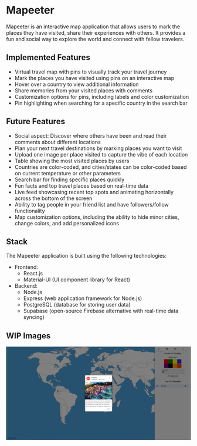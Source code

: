 # Mapeeter

Mapeeter is an interactive map application that allows users to mark the places they have visited, share their experiences with others. It provides a fun and social way to explore the world and connect with fellow travelers.

## Implemented Features

- Virtual travel map with pins to visually track your travel journey
- Mark the places you have visited using pins on an interactive map
- Hover over a country to view additional information
- Share memories from your visited places with comments
- Customization options for pins, including labels and color customization
- Pin highlighting when searching for a specific country in the search bar

## Future Features

- Social aspect: Discover where others have been and read their comments about different locations
- Plan your next travel destinations by marking places you want to visit
- Upload one image per place visited to capture the vibe of each location
- Table showing the most visited places by users
- Countries are color-coded, and cities/states can be color-coded based on current temperature or other parameters
- Search bar for finding specific places quickly
- Fun facts and top travel places based on real-time data
- Live feed showcasing recent top spots and animating horizontally across the bottom of the screen
- Ability to tag people in your friend list and have followers/follow functionality
- Map customization options, including the ability to hide minor cities, change colors, and add personalized icons

## Stack

The Mapeeter application is built using the following technologies:

- Frontend:
  - React.js
  - Material-UI (UI component library for React)
- Backend:
  - Node.js
  - Express (web application framework for Node.js)
  - PostgreSQL (database for storing user data)
  - Supabase (open-source Firebase alternative with real-time data syncing)

## WIP Images

![Mapeeter main page preview](./src/assets/wipimage.PNG)
